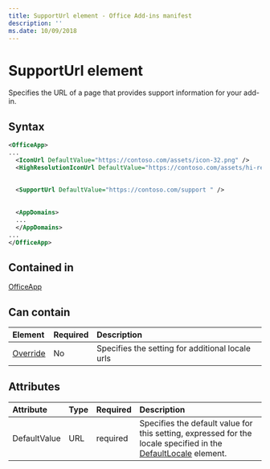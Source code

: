 ```yaml
---
title: SupportUrl element - Office Add-ins manifest
description: ''
ms.date: 10/09/2018
---
```


# SupportUrl element

Specifies the URL of a page that provides support information for your add-in.

## Syntax

```XML
<OfficeApp>
...
  <IconUrl DefaultValue="https://contoso.com/assets/icon-32.png" />
  <HighResolutionIconUrl DefaultValue="https://contoso.com/assets/hi-res-icon.png"/>
  
  
  <SupportUrl DefaultValue="https://contoso.com/support " />
  
  
  <AppDomains>
  ...
  </AppDomains>
...
</OfficeApp>
```

## Contained in

[OfficeApp](officeapp.md)

## Can contain

|  Element | Required | Description  |
|:-----|:-----|:-----|
|  [Override](override.md)   | No | Specifies the setting for additional locale urls |

## Attributes

|**Attribute**|**Type**|**Required**|**Description**|
|:-----|:-----|:-----|:-----|
|DefaultValue|URL|required|Specifies the default value for this setting, expressed for the locale specified in the [DefaultLocale](defaultlocale.md) element.|
